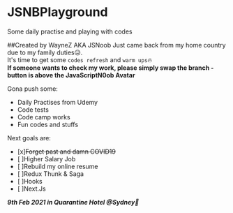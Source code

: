 # JSNBPlayground
Some daily practise and playing with codes

##Created by WayneZ AKA JSNoob
Just came back from my home country due to my family duties:disappointed_relieved:.      
It's time to get some `codes refresh` and `warm ups`:fire:               
**If someone wants to check my work, please simply swap the branch - button is above the JavaScriptN0ob Avatar**


Gona push some:
  * Daily Practises from Udemy
  * Code tests
  * Code camp works
  * Fun codes and stuffs
                
  
Next goals are:
  - [x]~~Forget past and damn COVID19~~
  - [ ]Higher Salary Job
  - [ ]Rebuild my online resume
  - [ ]Redux Thunk & Saga
  - [ ]Hooks
  - [ ]Next.Js
  
                               
  
  
  ___9th Feb 2021 in Quarantine Hotel @Sydney:koala:___
